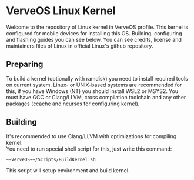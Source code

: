 # VerveOS Linux Kernel
Welcome to the repository of Linux kernel in VerveOS profile. This kernel is configured for mobile devices for installing this OS.
Building, configuring and flashing guides you can see below. You can see credits, license and maintainers files of Linux in official Linux's github repository.

## Preparing
To build a kernel (optionally with ramdisk) you need to install required tools on current system. Linux- or UNIX-based systems are recommended for this,
if you have Windows (NT) you should install WSL2 or MSYS2. You must have GCC or Clang/LLVM, cross compilation toolchain and any other packages (ccache and ncurses for configuring kernel).

## Building
It's recommended to use Clang/LLVM with optimizations for compiling kernel.<br>
You need to run special shell script for this, just write this command:
```sh
~~VerveOS~~/Scripts/BuildKernel.sh
```
This script will setup environment and build kernel.

